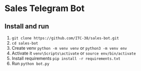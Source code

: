 # Sales Telegram Bot

## Install and run
1. `git clone https://github.com/ITC-38/sales-bot.git`
2. `cd sales-bot`
3. Create venv `python -m venv venv` or `python3 -m venv env`
4. Activate it `venv\Scripts\activate` or `source env/bin/activate`
5. Install requirements `pip install -r requirements.txt`
6. Run `python bot.py`
